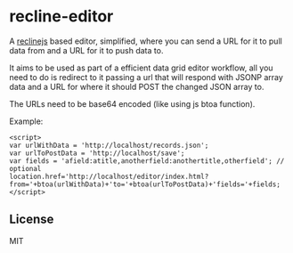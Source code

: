 # recline-editor

A [reclinejs](http://reclinejs.com) based editor, simplified, where you can send a URL for it to pull data from and a URL for it to push data to.

It aims to be used as part of a efficient data grid editor workflow, all you need to do is redirect to it passing a url that will respond with JSONP array data and a URL for where it should POST the changed JSON array to.

The URLs need to be base64 encoded (like using js btoa function).

Example:

    <script>
    var urlWithData = 'http://localhost/records.json';
    var urlToPostData = 'http://localhost/save';
    var fields = 'afield:atitle,anotherfield:anothertitle,otherfield'; // optional
    location.href='http://localhost/editor/index.html?from='+btoa(urlWithData)+'to='+btoa(urlToPostData)+'fields='+fields;
    </script>

## License

MIT

